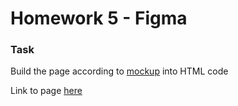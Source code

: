 # Homework 5 - Figma

### Task  
Build the page according to [mockup](https://www.figma.com/file/lPP8Z6hKpugne3CiRmjvVe/Denis-Novik?node-id=0%3A1) into HTML code  

Link to page [here](https://ruslana-p.github.io/Beetroot_Academy_Homeworks/Homework-05_Figma/index.html)